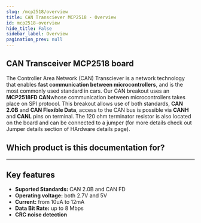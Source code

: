 ```yaml
---
slug: /mcp2518/overview
title: CAN Transciever MCP2518 - Overview
id: mcp2518-overview 
hide_title: False
sidebar_label: Overview
pagination_prev: null
---
```


## CAN Transceiver MCP2518 board

The Controller Area Network (CAN) Transciever is a network technology that enables **fast communication between microcontrollers**, and is the most commonly used standard in cars. Our CAN breakout uses an **MCP2518FD CAN**whose communication between microcontrollers takes place on SPI protocol. This breakout allows use of both standards, **CAN 2.0B** and **CAN Flexible Data**, access to the CAN bus is possible via **CANH** and **CANL** pins on terminal. The 120 ohm terminator resistor is also located on the board and can be connected to a jumper (for more details check out Jumper details section of HArdware details page). 

<CenteredImage src="/img/mcp2518/333020.jpg" alt="CAN Transceiver MCP2518 Breakout" caption="CAN Transceiver MCP2518 Breakout"/>

## Which product is this documentation for?

<QuickLink 
  title="CAN Transceiver MCP2518 board" 
  description="333030"
  url="https://soldered.com/product/lin-transceiver-ncv7329-breakout/"
  image="/img/mcp2518/333020.jpg" 
/>

---

## Key features

- **Suported Standards:** CAN 2.0B and CAN FD
- **Operating voltage:** both 2.7V and 5V
- **Current:** from 10uA to 12mA
- **Data Bit Rate:** up to 8 Mbps
- **CRC noise detection**